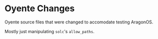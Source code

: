 # Oyente Changes

Oyente source files that were changed to accomodate testing AragonOS.

Mostly just manipulating `solc`'s `allow_paths`.
